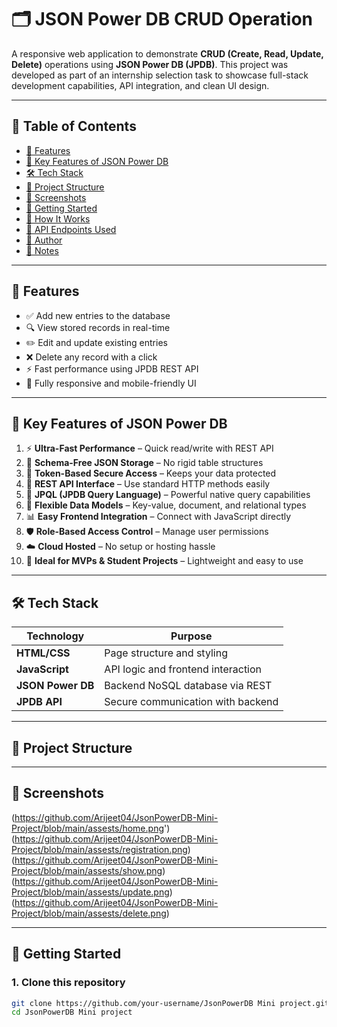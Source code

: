 # 🗂️ JSON Power DB CRUD Operation

A responsive web application to demonstrate **CRUD (Create, Read, Update, Delete)** operations using **JSON Power DB (JPDB)**. This project was developed as part of an internship selection task to showcase full-stack development capabilities, API integration, and clean UI design.

---

## 📌 Table of Contents

- [🚀 Features](#-features)
- [🌟 Key Features of JSON Power DB](#-key-features-of-json-power-db)
- [🛠️ Tech Stack](#️-tech-stack)
- [📂 Project Structure](#-project-structure)
- [📸 Screenshots](#-screenshots)
- [🔗 Getting Started](#-getting-started)
- [🧠 How It Works](#-how-it-works)
- [🧪 API Endpoints Used](#-api-endpoints-used)
- [📝 Author](#-author)
- [📌 Notes](#-notes)

---

## 🚀 Features

- ✅ Add new entries to the database
- 🔍 View stored records in real-time
- ✏️ Edit and update existing entries
- ❌ Delete any record with a click
- ⚡ Fast performance using JPDB REST API
- 📱 Fully responsive and mobile-friendly UI

---

## 🌟 Key Features of JSON Power DB

1. ⚡ **Ultra-Fast Performance** – Quick read/write with REST API
2. 🔄 **Schema-Free JSON Storage** – No rigid table structures
3. 🔐 **Token-Based Secure Access** – Keeps your data protected
4. 🔌 **REST API Interface** – Use standard HTTP methods easily
5. 🧠 **JPQL (JPDB Query Language)** – Powerful native query capabilities
6. 🧩 **Flexible Data Models** – Key-value, document, and relational types
7. 📊 **Easy Frontend Integration** – Connect with JavaScript directly
8. 🛡️ **Role-Based Access Control** – Manage user permissions
9. ☁️ **Cloud Hosted** – No setup or hosting hassle
10. 🎯 **Ideal for MVPs & Student Projects** – Lightweight and easy to use

---

## 🛠️ Tech Stack

| Technology     | Purpose                            |
|----------------|------------------------------------|
| **HTML/CSS**   | Page structure and styling         |
| **JavaScript** | API logic and frontend interaction |
| **JSON Power DB** | Backend NoSQL database via REST  |
| **JPDB API**   | Secure communication with backend  |

---

## 📂 Project Structure


---

## 📸 Screenshots

(https://github.com/Arijeet04/JsonPowerDB-Mini-Project/blob/main/assests/home.png')  
(https://github.com/Arijeet04/JsonPowerDB-Mini-Project/blob/main/assests/registration.png)
(https://github.com/Arijeet04/JsonPowerDB-Mini-Project/blob/main/assests/show.png)
(https://github.com/Arijeet04/JsonPowerDB-Mini-Project/blob/main/assests/update.png)
(https://github.com/Arijeet04/JsonPowerDB-Mini-Project/blob/main/assests/delete.png)

---

## 🔗 Getting Started

### 1. Clone this repository

```bash
git clone https://github.com/your-username/JsonPowerDB Mini project.git
cd JsonPowerDB Mini project
